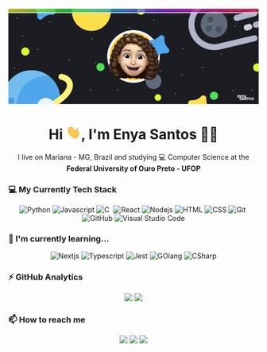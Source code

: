 <p align="center">
  <img src="https://github.com/enyasantos/enyasantos/blob/main/images/banner.png" alt="banner">
</p>

<h1 align='center'> Hi <img src="https://github.com/enyasantos/enyasantos/blob/main/images/Hi.gif" alt="hi gif" width="30px">, I'm Enya Santos  👩‍💻 </h1>

<p align='center'>
  I live on Mariana - MG, Brazil and studying 💻 Computer Science at the <b>Federal University of Ouro Preto - UFOP</b>
</p>

<h3> 💻 My Currently Tech Stack </h3>
<p align="center">
<img src="https://img.shields.io/badge/-Python-05122A?style=flat&logo=python" alt="Python"/>&nbsp;<img src="https://img.shields.io/badge/-JavaScript-05122A?style=flat&logo=javascript" alt="Javascript"/>&nbsp;<img src="https://img.shields.io/badge/-C-05122A?style=flat&logo=C&logoColor=A8B9CC" alt="C"/>
&nbsp;<img src="https://img.shields.io/badge/-React-05122A?style=flat&logo=react" alt="React"/>&nbsp;<img src="https://img.shields.io/badge/-Node.js-05122A?style=flat&logo=node.js" alt="Nodejs"/>&nbsp;<img src="https://img.shields.io/badge/-HTML-05122A?style=flat&logo=HTML5" alt="HTML"/>&nbsp;<img src="https://img.shields.io/badge/-CSS-05122A?style=flat&logo=CSS3&logoColor=1572B6" alt="CSS"/>&nbsp;<img src="https://img.shields.io/badge/-Git-05122A?style=flat&logo=git" alt="Git"/>&nbsp;<img src="https://img.shields.io/badge/-GitHub-05122A?style=flat&logo=github" alt="GitHub"/>&nbsp;<img src="https://img.shields.io/badge/-Visual%20Studio%20Code-05122A?style=flat&logo=visual-studio-code&logoColor=007ACC" alt="Visual Studio Code"/>
</p>
<h3>🌱 I'm currently learning... </h3>
<p align="center">
<img src="https://img.shields.io/badge/-Next.js-05122A?style=flat&logo=next.js" alt="Nextjs"/>&nbsp;<img src="https://img.shields.io/badge/-Typescript-05122A?style=flat&logo=typescript" alt="Typescript"/>&nbsp;<img src="https://img.shields.io/badge/-Jest-05122A?style=flat&logo=jest" alt="Jest"/>&nbsp;<img src="https://img.shields.io/badge/-GOlang-05122A?style=flat&logo=go" alt="GOlang"/>&nbsp;<img src="https://img.shields.io/badge/-CSharp-05122A?style=flat&logo=C#" alt="CSharp"/>
</p>
<h3>⚡ GitHub Analytics</h3>
<p align="center">
<img width="390px" src="https://github-readme-stats.vercel.app/api/top-langs/?username=enyasantos&hide_title=true&layout=compact&theme=react"/>
<img width="450px" src="https://github-readme-stats.vercel.app/api?username=enyasantos&hide_title=true&show_icons=true&theme=react"/>
</p>
<h3>📫 How to reach me</h3>
<p align="center">
<a href="https://www.linkedin.com/in/enyasantos/"><img src="https://img.shields.io/badge/LINKEDIN-0077B5?style=flat&logo=Linkedin&logoColor=white"/></a> <a href="mailto:enyalgs@gmail.com"><img src="https://img.shields.io/badge/-EMAIL-D14836?style=flat&logo=Gmail&logoColor=white"/></a> <a href="https://www.instagram.com/__enyasantos/"><img src="https://img.shields.io/badge/-INSTAGRAM-E4405F?style=flat&logo=Instagram&logoColor=white"/></a>
</p><br><br>

